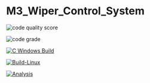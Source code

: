 # M3_Wiper_Control_System

 ![code quality score](https://api.codiga.io/project/33331/score/svg)


 ![code grade](https://api.codiga.io/project/33331/status/svg)
 
 [![C Windows Build](https://github.com/AdhyyanKul52/M3_Wiper_Control_System/actions/workflows/build.yml/badge.svg)](https://github.com/AdhyyanKul52/M3_Wiper_Control_System/actions/workflows/build.yml)
 
 
 [![Build-Linux](https://github.com/AdhyyanKul52/M3_Wiper_Control_System/actions/workflows/linux.yml/badge.svg)](https://github.com/AdhyyanKul52/M3_Wiper_Control_System/actions/workflows/linux.yml)
 
 [![Analysis](https://github.com/AdhyyanKul52/M3_Wiper_Control_System/actions/workflows/cpp-check.yml/badge.svg)](https://github.com/AdhyyanKul52/M3_Wiper_Control_System/actions/workflows/cpp-check.yml)
